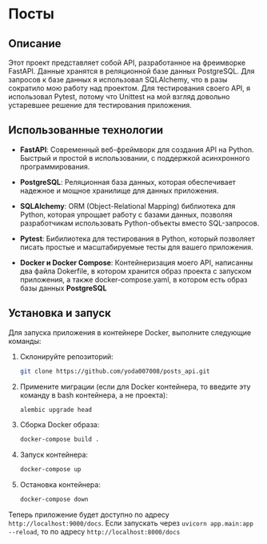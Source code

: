 # Посты 

## Описание

Этот проект представляет собой API, разработанное на фреимворке FastAPI. Данные хранятся в реляционной базе данных PostgreSQL. Для запросов к базе данных я использовал SQLAlchemy, что в разы сократило мою работу над проектом. Для тестирования своего API, я использовал Pytest, потому что Unittest на мой взгляд довольно устаревшее решение для тестирования приложения.  

## Использованные технологии

- **FastAPI**: Современный веб-фреймворк для создания API на Python. Быстрый и простой в использовании, с поддержкой асинхронного программирования.
  
- **PostgreSQL**: Реляционная база данных, которая обеспечивает надежное и мощное хранилище для данных приложения.
  
- **SQLAlchemy**: ORM (Object-Relational Mapping) библиотека для Python, которая упрощает работу с базами данных, позволяя разработчикам использовать Python-объекты вместо SQL-запросов.
  
- **Pytest**: Бибилиотека для тестирования в Python, который позволяет писать простые и масштабируемые тесты для вашего приложения.

- **Docker и Docker Compose**: Контейнеризация моего API, написанны два файла Dokerfile, в котором хранится образ проекта с запуском приложения, а также docker-compose.yaml, в котором есть образ базы данных **PostgreSQL**

## Установка и запуск

Для запуска приложения в контейнере Docker, выполните следующие команды:

1. Склонируйте репозиторий:

   ```bash
   git clone https://github.com/yoda007008/posts_api.git
   ```
2. Примените миграции (если для Docker контейнера, то введите эту команду в bash контейнера, а не проекта):

   ```bash
   alembic upgrade head
   ```
3. Сборка Docker образа:

   ```bash
   docker-compose build .
   ```

4. Запуск контейнера:

   ```bash
   docker-compose up
   ```

5. Остановка контейнера:

   ```bash
   docker-compose down
   ```

Теперь приложение будет доступно по адресу `http://localhost:9000/docs`. Если запускать через `uvicorn app.main:app --reload`, то по адресу `http://localhost:8000/docs`



